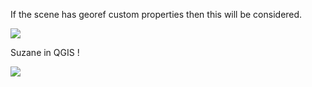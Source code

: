 If the scene has georef custom properties then this will be considered.

![](https://raw.githubusercontent.com/wiki/domlysz/blenderGIS/images/shp_export_options.jpg)

Suzane in QGIS !

![](https://raw.githubusercontent.com/wiki/domlysz/blenderGIS/images/shp_export_Suzane.jpg)